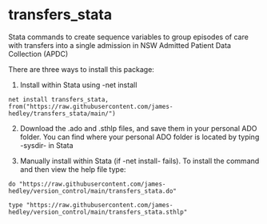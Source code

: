 # transfers_stata
Stata commands to create sequence variables to group episodes of care with transfers into a single admission in NSW Admitted Patient Data Collection (APDC)

There are three ways to install this package:
  1. Install within Stata using -net install
  
    net install transfers_stata, from("https://raw.githubusercontent.com/james-hedley/transfers_stata/main/")
  
  2. Download the .ado and .sthlp files, and save them in your personal ADO folder. You can find where your personal ADO folder is located by typing -sysdir- in Stata
 
  3. Manually install within Stata (if -net install- fails). To install the command and then view the help file type:
    
    do "https://raw.githubusercontent.com/james-hedley/version_control/main/transfers_stata.do"
    
    type "https://raw.githubusercontent.com/james-hedley/version_control/main/transfers_stata.sthlp"

